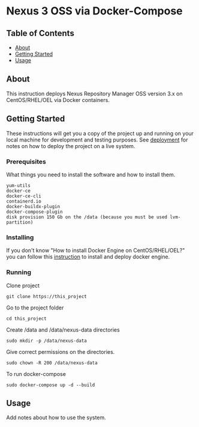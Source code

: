 # Nexus 3 OSS via Docker-Compose

## Table of Contents

- [About](#about)
- [Getting Started](#getting_started)
- [Usage](#usage)

## About <a name = "about"></a>

This instruction deploys Nexus Repository Manager OSS version 3.x on CentOS/RHEL/OEL via Docker containers.

## Getting Started <a name = "getting_started"></a>

These instructions will get you a copy of the project up and running on your local machine for development and testing purposes. See [deployment](#deployment) for notes on how to deploy the project on a live system.

### Prerequisites

What things you need to install the software and how to install them.

```
yum-utils
docker-ce
docker-ce-cli
containerd.io
docker-buildx-plugin
docker-compose-plugin
disk provision 150 Gb on the /data (because you must be used lvm-partition)
```

### Installing

If you don't know "How to install Docker Engine on CentOS/RHEL/OEL?" you can follow this [instruction](https://docs.docker.com/engine/install/centos/) to install and deploy docker engine.

### Running
Clone project
```
git clone https://this_project
```
Go to the project folder
```
cd this_project
```
Create /data and /data/nexus-data directories
```
sudo mkdir -p /data/nexus-data
```
Give correct permissions on the directories.
```
sudo chown -R 200 /data/nexus-data
```

To run docker-compose 
```
sudo docker-compose up -d --build
``` 

## Usage <a name = "usage"></a>

Add notes about how to use the system.
